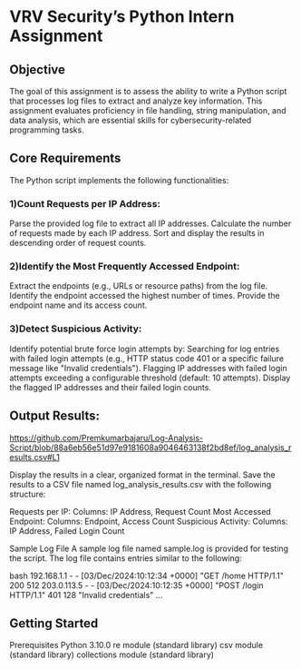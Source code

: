 # VRV Security’s Python Intern Assignment

## Objective
The goal of this assignment is to assess the ability to write a Python script that processes log files to extract and analyze key information. This assignment evaluates proficiency in file handling, string manipulation, and data analysis, which are essential skills for cybersecurity-related programming tasks.

## Core Requirements
The Python script implements the following functionalities:

### 1)Count Requests per IP Address:
Parse the provided log file to extract all IP addresses.
Calculate the number of requests made by each IP address.
Sort and display the results in descending order of request counts.

### 2)Identify the Most Frequently Accessed Endpoint:
Extract the endpoints (e.g., URLs or resource paths) from the log file.
Identify the endpoint accessed the highest number of times.
Provide the endpoint name and its access count.

### 3)Detect Suspicious Activity:
Identify potential brute force login attempts by:
Searching for log entries with failed login attempts (e.g., HTTP status code 401 or a specific failure message like "Invalid credentials").
Flagging IP addresses with failed login attempts exceeding a configurable threshold (default: 10 attempts).
Display the flagged IP addresses and their failed login counts.

## Output Results:
https://github.com/Premkumarbajaru/Log-Analysis-Script/blob/88a6eb56e51d97e9181608a9046463138f2bd8ef/log_analysis_results.csv#L1

Display the results in a clear, organized format in the terminal.
Save the results to a CSV file named log_analysis_results.csv with the following structure:

Requests per IP: Columns: IP Address, Request Count
Most Accessed Endpoint: Columns: Endpoint, Access Count
Suspicious Activity: Columns: IP Address, Failed Login Count

Sample Log File
A sample log file named sample.log is provided for testing the script. The log file contains entries similar to the following:

bash
192.168.1.1 - - [03/Dec/2024:10:12:34 +0000] "GET /home HTTP/1.1" 200 512
203.0.113.5 - - [03/Dec/2024:10:12:35 +0000] "POST /login HTTP/1.1" 401 128 "Invalid credentials"
...


## Getting Started
Prerequisites
Python 3.10.0
re module (standard library)
csv module (standard library)
collections module (standard library)

